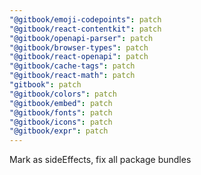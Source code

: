 ```yaml
---
"@gitbook/emoji-codepoints": patch
"@gitbook/react-contentkit": patch
"@gitbook/openapi-parser": patch
"@gitbook/browser-types": patch
"@gitbook/react-openapi": patch
"@gitbook/cache-tags": patch
"@gitbook/react-math": patch
"gitbook": patch
"@gitbook/colors": patch
"@gitbook/embed": patch
"@gitbook/fonts": patch
"@gitbook/icons": patch
"@gitbook/expr": patch
---
```


Mark as sideEffects, fix all package bundles
